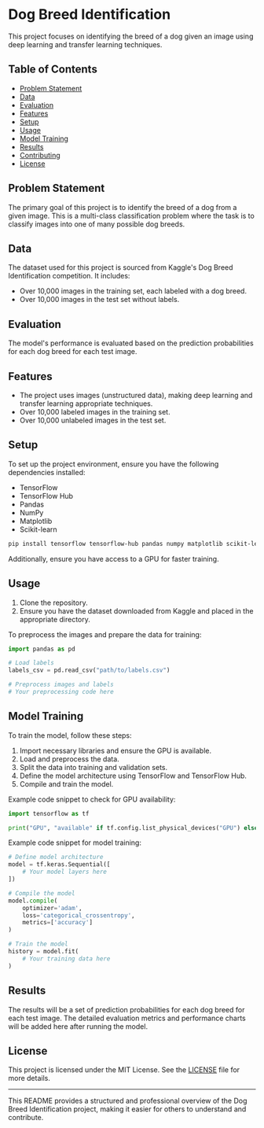 # Dog Breed Identification

This project focuses on identifying the breed of a dog given an image using deep learning and transfer learning techniques.

## Table of Contents
- [Problem Statement](#problem-statement)
- [Data](#data)
- [Evaluation](#evaluation)
- [Features](#features)
- [Setup](#setup)
- [Usage](#usage)
- [Model Training](#model-training)
- [Results](#results)
- [Contributing](#contributing)
- [License](#license)

## Problem Statement
The primary goal of this project is to identify the breed of a dog from a given image. This is a multi-class classification problem where the task is to classify images into one of many possible dog breeds.

## Data
The dataset used for this project is sourced from Kaggle's Dog Breed Identification competition. It includes:
- Over 10,000 images in the training set, each labeled with a dog breed.
- Over 10,000 images in the test set without labels.

## Evaluation
The model's performance is evaluated based on the prediction probabilities for each dog breed for each test image.

## Features
- The project uses images (unstructured data), making deep learning and transfer learning appropriate techniques.
- Over 10,000 labeled images in the training set.
- Over 10,000 unlabeled images in the test set.

## Setup
To set up the project environment, ensure you have the following dependencies installed:
- TensorFlow
- TensorFlow Hub
- Pandas
- NumPy
- Matplotlib
- Scikit-learn

```bash
pip install tensorflow tensorflow-hub pandas numpy matplotlib scikit-learn
```

Additionally, ensure you have access to a GPU for faster training.

## Usage
1. Clone the repository.
2. Ensure you have the dataset downloaded from Kaggle and placed in the appropriate directory.

To preprocess the images and prepare the data for training:
```python
import pandas as pd

# Load labels
labels_csv = pd.read_csv("path/to/labels.csv")

# Preprocess images and labels
# Your preprocessing code here
```

## Model Training
To train the model, follow these steps:

1. Import necessary libraries and ensure the GPU is available.
2. Load and preprocess the data.
3. Split the data into training and validation sets.
4. Define the model architecture using TensorFlow and TensorFlow Hub.
5. Compile and train the model.

Example code snippet to check for GPU availability:
```python
import tensorflow as tf

print("GPU", "available" if tf.config.list_physical_devices("GPU") else "not available")
```

Example code snippet for model training:
```python
# Define model architecture
model = tf.keras.Sequential([
    # Your model layers here
])

# Compile the model
model.compile(
    optimizer='adam',
    loss='categorical_crossentropy',
    metrics=['accuracy']
)

# Train the model
history = model.fit(
    # Your training data here
)
```

## Results
The results will be a set of prediction probabilities for each dog breed for each test image. The detailed evaluation metrics and performance charts will be added here after running the model.

## License
This project is licensed under the MIT License. See the [LICENSE](LICENSE) file for more details.

---

This README provides a structured and professional overview of the Dog Breed Identification project, making it easier for others to understand and contribute.
